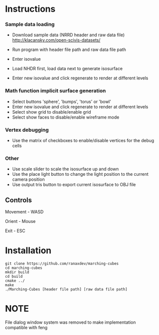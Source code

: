 # Instructions
### Sample data loading
- Download sample data (NRRD header and raw data file)
http://klacansky.com/open-scivis-datasets/

- Run program with header file path and raw data file path

- Enter isovalue

- Load NHDR first, load data next to generate isosurface

- Enter new isovalue and click regenerate to render at different levels

### Math function implicit surface generation
- Select buttons 'sphere', 'bumps', 'torus' or 'bowl'
- Enter new isovalue and click regenerate to render at different levels
- Select show grid to disable/enable grid
- Select show faces to disable/enable wireframe mode

### Vertex debugging
- Use the matrix of checkboxes to enable/disable vertices for the debug cells

### Other
- Use scale slider to scale the isosurface up and down
- Use the place light button to change the light position to the current camera position
- Use output tris button to export current isosurface to OBJ file

## Controls
Movement - WASD

Orient - Mouse

Exit - ESC

# Installation
```
git clone https://github.com/ranaxdev/marching-cubes
cd marching-cubes
mkdir build
cd build
cmake ../
make
./Marching-Cubes [header file path] [raw data file path]
```

# NOTE
File dialog window system was removed to make implementation compatible with feng
